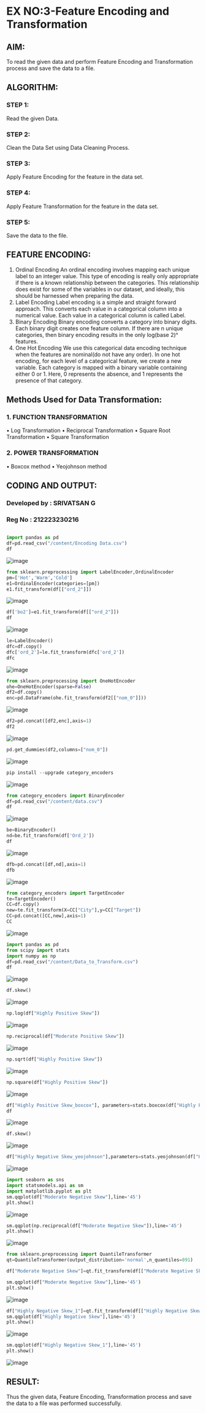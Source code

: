 # EX NO:3-Feature Encoding and Transformation

## AIM:
To read the given data and perform Feature Encoding and Transformation process and save the data to a file.

## ALGORITHM:

### STEP 1:
Read the given Data.
### STEP 2:
Clean the Data Set using Data Cleaning Process.
### STEP 3:
Apply Feature Encoding for the feature in the data set.
### STEP 4:
Apply Feature Transformation for the feature in the data set.
### STEP 5:
Save the data to the file.

## FEATURE ENCODING:
1. Ordinal Encoding
An ordinal encoding involves mapping each unique label to an integer value. This type of encoding is really only appropriate if there is a known relationship between the categories. This relationship does exist for some of the variables in our dataset, and ideally, this should be harnessed when preparing the data.
2. Label Encoding
Label encoding is a simple and straight forward approach. This converts each value in a categorical column into a numerical value. Each value in a categorical column is called Label.
3. Binary Encoding
Binary encoding converts a category into binary digits. Each binary digit creates one feature column. If there are n unique categories, then binary encoding results in the only log(base 2)ⁿ features.
4. One Hot Encoding
We use this categorical data encoding technique when the features are nominal(do not have any order). In one hot encoding, for each level of a categorical feature, we create a new variable. Each category is mapped with a binary variable containing either 0 or 1. Here, 0 represents the absence, and 1 represents the presence of that category.

## Methods Used for Data Transformation:
  ### 1. FUNCTION TRANSFORMATION
• Log Transformation
• Reciprocal Transformation
• Square Root Transformation
• Square Transformation
  ### 2. POWER TRANSFORMATION
• Boxcox method
• Yeojohnson method

## CODING AND OUTPUT:
### Developed by : SRIVATSAN G
### Reg No : 212223230216

```python

import pandas as pd
df=pd.read_csv("/content/Encoding Data.csv")
df
```

![image](https://github.com/user-attachments/assets/e0aec733-2a0b-471d-9fa5-0fabb153b7b1)



```py
from sklearn.preprocessing import LabelEncoder,OrdinalEncoder
pm=['Hot','Warm','Cold']
e1=OrdinalEncoder(categories=[pm])
e1.fit_transform(df[["ord_2"]])
```

![image](https://github.com/user-attachments/assets/becb3886-8aef-4a3e-b487-e211b97c3aa0)

```py
df['bo2']=e1.fit_transform(df[["ord_2"]])
df
```

![image](https://github.com/user-attachments/assets/3c6eee96-432b-41e4-bb82-d1f03d385486)

```py
le=LabelEncoder()
dfc=df.copy()
dfc['ord_2']=le.fit_transform(dfc['ord_2'])
dfc
```
![image](https://github.com/user-attachments/assets/32c72023-eccb-4a20-99c8-7c364b864287)


```py
from sklearn.preprocessing import OneHotEncoder
ohe=OneHotEncoder(sparse=False)
df2=df.copy()
enc=pd.DataFrame(ohe.fit_transform(df2[["nom_0"]]))
```

![image](https://github.com/user-attachments/assets/debe4f98-9834-4a66-966e-5f89f750d292)


```py
df2=pd.concat([df2,enc],axis=1)
df2
```

![image](https://github.com/user-attachments/assets/71f4cb37-c6d6-4b71-9161-99944a263c70)

```py
pd.get_dummies(df2,columns=["nom_0"])
```

![image](https://github.com/user-attachments/assets/49dbd119-45d5-4e17-90a1-2639e695a23e)



```py
pip install --upgrade category_encoders
```
![image](https://github.com/user-attachments/assets/38c5b837-3efe-4e99-8a41-bb05f375add6)


```py
from category_encoders import BinaryEncoder
df=pd.read_csv("/content/data.csv")
df
```

![image](https://github.com/user-attachments/assets/cd73d7e5-c3ff-4b74-b71e-9cf5a39cf0f4)


```py
be=BinaryEncoder()
nd=be.fit_transform(df['Ord_2'])
df
```

![image](https://github.com/user-attachments/assets/62ff6187-87b7-4755-8865-c849d2b12c83)


```py
dfb=pd.concat([df,nd],axis=1)
dfb
```

![image](https://github.com/user-attachments/assets/6ff65b3b-37b0-4f28-890f-24f0d27d979b)


```py
from category_encoders import TargetEncoder
te=TargetEncoder()
CC=df.copy()
new=te.fit_transform(X=CC["City"],y=CC["Target"])
CC=pd.concat([CC,new],axis=1)
CC
```

![image](https://github.com/user-attachments/assets/a1ddebce-d8a0-4536-8328-29131605feed)



```py
import pandas as pd
from scipy import stats
import numpy as np
df=pd.read_csv("/content/Data_to_Transform.csv")
df
```

![image](https://github.com/user-attachments/assets/8b81afc8-40e2-45e6-9f24-727274c490b6)


```py
df.skew()
```

![image](https://github.com/user-attachments/assets/882b6b7a-772d-4e44-919f-6c9282931174)


```py
np.log(df["Highly Positive Skew"])
```

![image](https://github.com/user-attachments/assets/69674890-db2a-47fe-bf9b-526541acc9a0)


```py
np.reciprocal(df["Moderate Positive Skew"])
```
![image](https://github.com/user-attachments/assets/16c029e0-f558-4b1c-ac0d-d6c9f42afc90)


```py
np.sqrt(df["Highly Positive Skew"])
```

![image](https://github.com/user-attachments/assets/60633172-0989-4e74-9c48-8afecf004f78)


```py
np.square(df["Highly Positive Skew"])
```

![image](https://github.com/user-attachments/assets/2b0aa005-147e-4d55-8daa-aff5753ed58b)


```py
df["Highly Positive Skew_boxcox"], parameters=stats.boxcox(df["Highly Positive Skew"])
df
```

![image](https://github.com/user-attachments/assets/4232b20f-6374-485a-b35e-7f464a3befd2)


```py
df.skew()
```
![image](https://github.com/user-attachments/assets/ea7550c7-3e77-405e-8732-703dcfdda357)


```py
df["Highly Negative Skew_yeojohnson"],parameters=stats.yeojohnson(df["Highly Negative Skew"])
```

![image](https://github.com/user-attachments/assets/5f6c97e5-764d-490a-9fd3-b60837c73f42)


```py
import seaborn as sns
import statsmodels.api as sm
import matplotlib.pyplot as plt
sm.qqplot(df["Moderate Negative Skew"],line='45')
plt.show()
```

![image](https://github.com/user-attachments/assets/96de7554-5bcb-46ff-9559-e2fa0ca6f121)


```py
sm.qqplot(np.reciprocal(df["Moderate Negative Skew"]),line='45')
plt.show()
```

![image](https://github.com/user-attachments/assets/41ecccfe-3e61-4bf6-aaa7-8e190be94035)


```py
from sklearn.preprocessing import QuantileTransformer
qt=QuantileTransformer(output_distribution='normal',n_quantiles=891)

df["Moderate Negative Skew"]=qt.fit_transform(df[["Moderate Negative Skew"]])

sm.qqplot(df["Moderate Negative Skew"],line='45')
plt.show()
```

![image](https://github.com/user-attachments/assets/c9ef138b-f4c9-402a-9e1a-6be18afee13e)

```py
df["Highly Negative Skew_1"]=qt.fit_transform(df[["Highly Negative Skew"]])
sm.qqplot(df["Highly Negative Skew"],line='45')
plt.show()
```

![image](https://github.com/user-attachments/assets/daec7a5b-b98c-4e6c-91cd-44bdad62a604)


```py
sm.qqplot(df["Highly Negative Skew_1"],line='45')
plt.show()
```
![image](https://github.com/user-attachments/assets/8eb8b216-3fd7-47b0-9ebb-4a796683d655)



## RESULT:
Thus the given data, Feature Encoding, Transformation process and save the data to a file was performed successfully.
       
